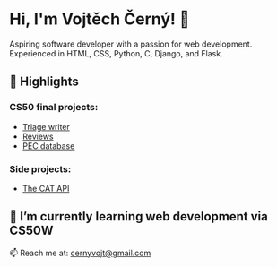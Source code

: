 # Hi, I'm Vojtěch Černý! 👋

Aspiring software developer with a passion for web development. Experienced in HTML, CSS, Python, C, Django, and Flask.

## 🌟 Highlights
### **CS50 final projects**: 
- [Triage writer](https://github.com/klokanpes/triage_writer)
- [Reviews](https://github.com/klokanpes/reviews)
- [PEC database](https://github.com/klokanpes/pec_database)

### **Side projects**:
- [The CAT API](https://github.com/klokanpes/the_cat_api)

## 🌱 I’m currently learning web development via CS50W

📫 Reach me at: [cernyvojt@gmail.com](mailto:cernyvojt@gmail.com)





